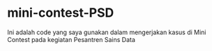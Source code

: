 # mini-contest-PSD
Ini adalah code yang saya gunakan dalam mengerjakan kasus di Mini Contest pada kegiatan Pesantren Sains Data
